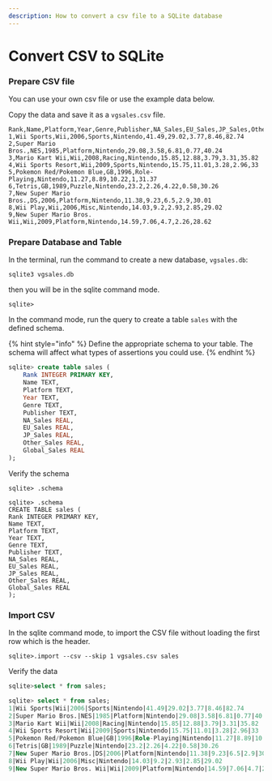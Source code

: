 ```yaml
---
description: How to convert a csv file to a SQLite database
---
```


# Convert CSV to SQLite

### Prepare CSV file

You can use your own csv file or use the example data below.

Copy the data and save it as a `vgsales.csv` file.

```csv
Rank,Name,Platform,Year,Genre,Publisher,NA_Sales,EU_Sales,JP_Sales,Other_Sales,Global_Sales
1,Wii Sports,Wii,2006,Sports,Nintendo,41.49,29.02,3.77,8.46,82.74
2,Super Mario Bros.,NES,1985,Platform,Nintendo,29.08,3.58,6.81,0.77,40.24
3,Mario Kart Wii,Wii,2008,Racing,Nintendo,15.85,12.88,3.79,3.31,35.82
4,Wii Sports Resort,Wii,2009,Sports,Nintendo,15.75,11.01,3.28,2.96,33
5,Pokemon Red/Pokemon Blue,GB,1996,Role-Playing,Nintendo,11.27,8.89,10.22,1,31.37
6,Tetris,GB,1989,Puzzle,Nintendo,23.2,2.26,4.22,0.58,30.26
7,New Super Mario Bros.,DS,2006,Platform,Nintendo,11.38,9.23,6.5,2.9,30.01
8,Wii Play,Wii,2006,Misc,Nintendo,14.03,9.2,2.93,2.85,29.02
9,New Super Mario Bros. Wii,Wii,2009,Platform,Nintendo,14.59,7.06,4.7,2.26,28.62
```

### Prepare Database and Table

In the terminal, run the command to create a new database, `vgsales.db`:

```shell
sqlite3 vgsales.db
```

then you will be in the sqlite command mode.

```
sqlite>
```

In the command mode, run the query to create a table `sales` with the defined schema.

{% hint style="info" %}
Define the appropriate schema to your table. The schema will affect what types of assertions you could use.
{% endhint %}

```sql
sqlite> create table sales (
	Rank INTEGER PRIMARY KEY,
	Name TEXT,
	Platform TEXT,
	Year TEXT,
	Genre TEXT,
	Publisher TEXT,
	NA_Sales REAL,
	EU_Sales REAL,
	JP_Sales REAL,
	Other_Sales REAL,
	Global_Sales REAL
);
```

Verify the schema

```
sqlite> .schema
```

```
sqlite> .schema
CREATE TABLE sales (
Rank INTEGER PRIMARY KEY,
Name TEXT,
Platform TEXT,
Year TEXT,
Genre TEXT,
Publisher TEXT,
NA_Sales REAL,
EU_Sales REAL,
JP_Sales REAL,
Other_Sales REAL,
Global_Sales REAL
);
```

### Import CSV

In the sqlite command mode, to import the CSV file without loading the first row which is the header.

```
sqlite>.import --csv --skip 1 vgsales.csv sales
```

Verify the data

```sql
sqlite>select * from sales;
```

```sql
sqlite> select * from sales;
1|Wii Sports|Wii|2006|Sports|Nintendo|41.49|29.02|3.77|8.46|82.74
2|Super Mario Bros.|NES|1985|Platform|Nintendo|29.08|3.58|6.81|0.77|40.24
3|Mario Kart Wii|Wii|2008|Racing|Nintendo|15.85|12.88|3.79|3.31|35.82
4|Wii Sports Resort|Wii|2009|Sports|Nintendo|15.75|11.01|3.28|2.96|33
5|Pokemon Red/Pokemon Blue|GB|1996|Role-Playing|Nintendo|11.27|8.89|10.22|1|31.37
6|Tetris|GB|1989|Puzzle|Nintendo|23.2|2.26|4.22|0.58|30.26
7|New Super Mario Bros.|DS|2006|Platform|Nintendo|11.38|9.23|6.5|2.9|30.01
8|Wii Play|Wii|2006|Misc|Nintendo|14.03|9.2|2.93|2.85|29.02
9|New Super Mario Bros. Wii|Wii|2009|Platform|Nintendo|14.59|7.06|4.7|2.26|28.62q
```
